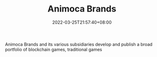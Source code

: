 ﻿---
weight: 
title: "Animoca Brands"
description: "Animoca Brands and its various subsidiaries develop and publish a broad portfolio of blockchain games, traditional games"
date: 2022-03-25T21:57:40+08:00
lastmod: 2022-03-25T16:45:40+08:00
draft: false
authors: ["Metabd"]
featuredImage: "116.jpeg"
link: "https://www.animocabrands.com/"
tags: ["Animoca Brands","Çø¿éÁ´ÓÎÏ·"]
categories: ["navigation"]
navigation: ["Çø¿éÁ´ÓÎÏ·"]
lightgallery: true
toc: true
pinned: false
recommend: false
recommend1: false
---
Animoca Brands and its various subsidiaries develop and publish a broad portfolio of blockchain games, traditional games
